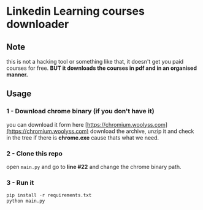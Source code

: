 # Linkedin Learning courses downloader

## Note

this is not a hacking tool or something like that, it doesn't get you paid courses for free. **BUT it downloads the courses in pdf and in an organised manner.**

## Usage

### 1 - Download chrome binary (if you don't have it)

you can download it form here [https://chromium.woolyss.com](https://chromium.woolyss.com) download the archive, unzip it and check in the tree if there is **chrome.exe** cause thats what we need.

### 2 - Clone this repo

open `main.py` and go to **line #22** and change the chrome binary path.

### 3 - Run it

```py
pip install -r requirements.txt
python main.py
```
